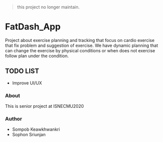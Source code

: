 > this project no longer maintain.

# FatDash_App

Project about exercise planning and tracking that focus on cardio exercise that fix problem and suggestion of exercise. We have dynamic planning that can change the exercise by physical conditions or when does not exercise follow plan under the condition.

## TODO LIST

- Improve UI/UX

### About

This is senior project at ISNECMU2020

### Author

- Sompob Keawkhwankri
- Sophon Sriunjan
